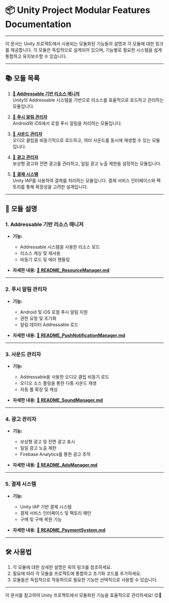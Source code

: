 # 📦 **Unity Project Modular Features Documentation**

---

이 문서는 Unity 프로젝트에서 사용되는 모듈화된 기능들의 설명과 각 모듈에 대한 링크를 제공합니다. 각 모듈은 독립적으로 설계되어 있으며, 기능별로 필요한 시스템을 쉽게 통합하고 유지보수할 수 있습니다.

---

## 📚 **모듈 목록**

1. [🔹 **Addressable 기반 리소스 매니저**](./README_ResourceManager.md)  
   Unity의 Addressable 시스템을 기반으로 리소스를 효율적으로 로드하고 관리하는 모듈입니다.

2. [🔹 **푸시 알림 관리자**](./README_PushNotificationManager.md)  
   Android와 iOS에서 로컬 푸시 알림을 처리하는 모듈입니다.

3. [🔹 **사운드 관리자**](./README_SoundManager.md)  
   오디오 클립을 비동기적으로 로드하고, 여러 사운드를 동시에 재생할 수 있는 모듈입니다.

4. [🔹 **광고 관리자**](./README_AdsManager.md)  
   보상형 광고와 전면 광고를 관리하고, 일일 광고 노출 제한을 설정하는 모듈입니다.

5. [🔹 **결제 시스템**](./README_PaymentSystem.md)  
   Unity IAP를 사용하여 결제를 처리하는 모듈입니다. 결제 서비스 인터페이스와 팩토리를 통해 확장성을 고려한 설계입니다.

---

## 📖 **모듈 설명**

### 1. **Addressable 기반 리소스 매니저**

- **기능:**  
  - Addressable 시스템을 사용한 리소스 로드  
  - 리소스 캐싱 및 재사용  
  - 비동기 로드 및 에러 핸들링  

- **자세한 내용:** [📄 **README_ResourceManager.md**](./README_ResourceManager.md)

---

### 2. **푸시 알림 관리자**

- **기능:**  
  - Android 및 iOS 로컬 푸시 알림 지원  
  - 권한 요청 및 초기화  
  - 알림 데이터 Addressable 로드  

- **자세한 내용:** [📄 **README_PushNotificationManager.md**](./README_PushNotificationManager.md)

---

### 3. **사운드 관리자**

- **기능:**  
  - Addressable을 사용한 오디오 클립 비동기 로드  
  - 오디오 소스 풀링을 통한 다중 사운드 재생  
  - 자동 풀 확장 및 캐싱  

- **자세한 내용:** [📄 **README_SoundManager.md**](./README_SoundManager.md)

---

### 4. **광고 관리자**

- **기능:**  
  - 보상형 광고 및 전면 광고 표시  
  - 일일 광고 노출 제한  
  - Firebase Analytics를 통한 광고 추적  

- **자세한 내용:** [📄 **README_AdsManager.md**](./README_AdsManager.md)

---

### 5. **결제 시스템**

- **기능:**  
  - Unity IAP 기반 결제 시스템  
  - 결제 서비스 인터페이스 및 팩토리 패턴  
  - 구매 및 구매 복원 기능  

- **자세한 내용:** [📄 **README_PaymentSystem.md**](./README_PaymentSystem.md)

---

## 🛠️ **사용법**

1. 각 모듈에 대한 상세한 설명은 위의 링크를 참조하세요.
2. 필요에 따라 각 모듈을 프로젝트에 통합하고 초기화 코드를 추가하세요.
3. 모듈들은 독립적으로 작동하므로 필요한 기능만 선택적으로 사용할 수 있습니다.

---

이 문서를 참고하여 Unity 프로젝트에서 모듈화된 기능을 효율적으로 관리하세요! 😊🚀